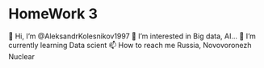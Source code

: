 # HomeWork 3



👋 Hi, I’m @AleksandrKolesnikov1997
👀 I’m interested in Big data, AI...
🌱 I’m currently learning Data scient
📫 How to reach me Russia, Novovoronezh Nuclear
